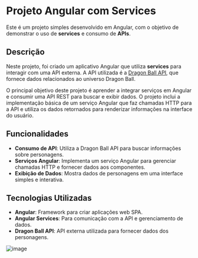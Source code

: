 # Projeto Angular com Services

Este é um projeto simples desenvolvido em Angular, com o objetivo de demonstrar o uso de **services** e consumo de **APIs**. 

## Descrição

Neste projeto, foi criado um aplicativo Angular que utiliza **services** para interagir com uma API externa. A API utilizada é a [Dragon Ball API](https://dragonball-api.com), que fornece dados relacionados ao universo Dragon Ball.

O principal objetivo deste projeto é aprender a integrar serviços em Angular e consumir uma API REST para buscar e exibir dados. O projeto inclui a implementação básica de um serviço Angular que faz chamadas HTTP para a API e utiliza os dados retornados para renderizar informações na interface do usuário.

## Funcionalidades

- **Consumo de API**: Utiliza a Dragon Ball API para buscar informações sobre personagens.
- **Serviços Angular**: Implementa um serviço Angular para gerenciar chamadas HTTP e fornecer dados aos componentes.
- **Exibição de Dados**: Mostra dados de personagens em uma interface simples e interativa.

## Tecnologias Utilizadas

- **Angular**: Framework para criar aplicações web SPA.
- **Angular Services**: Para comunicação com a API e gerenciamento de dados.
- **Dragon Ball API**: API externa utilizada para fornecer dados dos personagens.

![image](https://github.com/user-attachments/assets/c0714122-0114-475e-9fcc-91838a9317bf)
